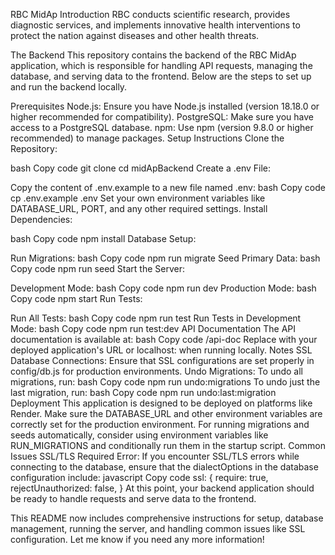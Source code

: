 RBC MidAp
Introduction
RBC conducts scientific research, provides diagnostic services, and implements innovative health interventions to protect the nation against diseases and other health threats.

The Backend
This repository contains the backend of the RBC MidAp application, which is responsible for handling API requests, managing the database, and serving data to the frontend. Below are the steps to set up and run the backend locally.

Prerequisites
Node.js: Ensure you have Node.js installed (version 18.18.0 or higher recommended for compatibility).
PostgreSQL: Make sure you have access to a PostgreSQL database.
npm: Use npm (version 9.8.0 or higher recommended) to manage packages.
Setup Instructions
Clone the Repository:

bash
Copy code
git clone <repository-url>
cd midApBackend
Create a .env File:

Copy the content of .env.example to a new file named .env:
bash
Copy code
cp .env.example .env
Set your own environment variables like DATABASE_URL, PORT, and any other required settings.
Install Dependencies:

bash
Copy code
npm install
Database Setup:

Run Migrations:
bash
Copy code
npm run migrate
Seed Primary Data:
bash
Copy code
npm run seed
Start the Server:

Development Mode:
bash
Copy code
npm run dev
Production Mode:
bash
Copy code
npm start
Run Tests:

Run All Tests:
bash
Copy code
npm run test
Run Tests in Development Mode:
bash
Copy code
npm run test:dev
API Documentation
The API documentation is available at:
bash
Copy code
<app-url>/api-doc
Replace <app-url> with your deployed application's URL or localhost:<PORT> when running locally.
Notes
SSL Database Connections: Ensure that SSL configurations are set properly in config/db.js for production environments.
Undo Migrations:
To undo all migrations, run:
bash
Copy code
npm run undo:migrations
To undo just the last migration, run:
bash
Copy code
npm run undo:last:migration
Deployment
This application is designed to be deployed on platforms like Render.
Make sure the DATABASE_URL and other environment variables are correctly set for the production environment.
For running migrations and seeds automatically, consider using environment variables like RUN_MIGRATIONS and conditionally run them in the startup script.
Common Issues
SSL/TLS Required Error: If you encounter SSL/TLS errors while connecting to the database, ensure that the dialectOptions in the database configuration include:
javascript
Copy code
ssl: {
  require: true,
  rejectUnauthorized: false,
}
At this point, your backend application should be ready to handle requests and serve data to the frontend.

This README now includes comprehensive instructions for setup, database management, running the server, and handling common issues like SSL configuration. Let me know if you need any more information!
